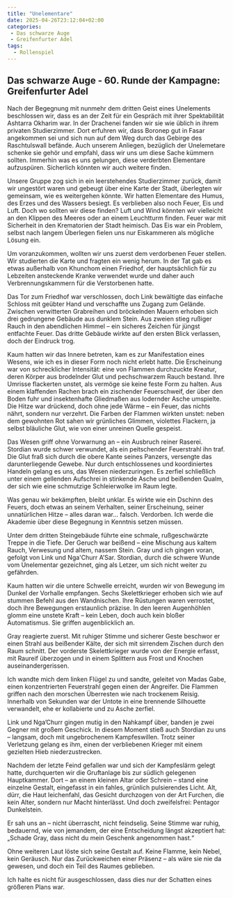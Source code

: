 ```yaml
---
title: "Unelementare"
date: 2025-04-26T23:12:04+02:00
categories:
 - Das schwarze Auge
 - Greifenfurter Adel
tags:
  - Rollenspiel
---
```


## Das schwarze Auge - 60. Runde der Kampagne: Greifenfurter Adel

Nach der Begegnung mit nunmehr dem dritten Geist eines Unelements beschlossen wir, dass es an der Zeit für ein Gespräch mit ihrer Spektabilität Ashtarra Okharim war. In der Drachenei fanden wir sie wie üblich in ihrem privaten Studierzimmer. Dort erfuhren wir, dass Boronep gut in Fasar angekommen sei und sich nun auf dem Weg durch das Gebirge des Raschtulswall befände. Auch unserem Anliegen, bezüglich der Unelemetare schenke sie gehör und empfahl, dass wir uns um diese Sache kümmern sollten. Immerhin was es uns gelungen, diese verderbten Elementare aufzuspüren. Sicherlich könnten wir auch weitere finden.

Unsere Gruppe zog sich in ein leerstehendes Studierzimmer zurück, damit wir ungestört waren und gebeugt über eine Karte der Stadt, überlegten wir gemeinsam, wie es weitergehen könnte. Wir hatten Elementare des Humus, des Erzes und des Wassers besiegt. Es verblieben also noch Feuer, Eis und Luft. Doch wo sollten wir diese finden? Luft und Wind könnten wir vielleicht an den Klippen des Meeres oder an einem Leuchtturm finden. Feuer war mit Sicherheit in den Krematorien der Stadt heimisch. Das Eis war ein Problem, selbst nach langem Überlegen fielen uns nur Eiskammeren als mögliche Lösung ein.

Um voranzukommen, wollten wir uns zuerst dem verdorbenen Feuer stellen. Wir studierten die Karte und fragten ein wenig herum. In der Tat gab es etwas außerhalb von Khunchom einen Friedhof, der hauptsächlich für zu Lebzeiten ansteckende Kranke verwendet wurde und daher auch Verbrennungskammern für die Verstorbenen hatte.

Das Tor zum Friedhof war verschlossen, doch Link bewältigte das einfache Schloss mit geübter Hand und verschaffte uns Zugang zum Gelände. Zwischen verwitterten Grabreihen und bröckelnden Mauern erhoben sich drei gedrungene Gebäude aus dunklem Stein. Aus zweien stieg rußiger Rauch in den abendlichen Himmel – ein sicheres Zeichen für jüngst entfachte Feuer. Das dritte Gebäude wirkte auf den ersten Blick verlassen, doch der Eindruck trog.

Kaum hatten wir das Innere betreten, kam es zur Manifestation eines Wesens, wie ich es in dieser Form noch nicht erlebt hatte. Die Erscheinung war von schrecklicher Intensität: eine von Flammen durchzuckte Kreatur, deren Körper aus brodelnder Glut und pechschwarzem Rauch bestand. Ihre Umrisse flackerten unstet, als vermöge sie keine feste Form zu halten. Aus einem klaffenden Rachen brach ein zischender Feuerschweif, der über den Boden fuhr und insektenhafte Gliedmaßen aus lodernder Asche umspielte. Die Hitze war drückend, doch ohne jede Wärme – ein Feuer, das nichts nährt, sondern nur verzehrt. Die Farben der Flammen wirkten unstet: neben dem gewohnten Rot sahen wir grünliches Glimmen, violettes Flackern, ja selbst bläuliche Glut, wie von einer unreinen Quelle gespeist.

Das Wesen griff ohne Vorwarnung an – ein Ausbruch reiner Raserei. Stordian wurde schwer verwundet, als ein peitschender Feuerstrahl ihn traf. Die Glut fraß sich durch die obere Kante seines Panzers, versengte das darunterliegende Gewebe. Nur durch entschlossenes und koordiniertes Handeln gelang es uns, das Wesen niederzuringen. Es zerfiel schließlich unter einem gellenden Aufschrei in stinkende Asche und beißenden Qualm, der sich wie eine schmutzige Schleierwolke im Raum legte.

Was genau wir bekämpften, bleibt unklar. Es wirkte wie ein Dschinn des Feuers, doch etwas an seinem Verhalten, seiner Erscheinung, seiner unnatürlichen Hitze – alles daran war... falsch. Verdorben. Ich werde die Akademie über diese Begegnung in Kenntnis setzen müssen.

Unter dem dritten Steingebäude führte eine schmale, rußgeschwärzte Treppe in die Tiefe. Der Geruch war beißend – eine Mischung aus kaltem Rauch, Verwesung und altem, nassem Stein. Gray und ich gingen voran, gefolgt von Link und Nga'Churr A’Sar. Stordian, durch die schwere Wunde vom Unelementar gezeichnet, ging als Letzer, um sich nicht weiter zu gefährden.

Kaum hatten wir die untere Schwelle erreicht, wurden wir von Bewegung im Dunkel der Vorhalle empfangen. Sechs Skelettkrieger erhoben sich wie auf stummen Befehl aus den Wandnischen. Ihre Rüstungen waren verrostet, doch ihre Bewegungen erstaunlich präzise. In den leeren Augenhöhlen glomm eine unstete Kraft – kein Leben, doch auch kein bloßer Automatismus. Sie griffen augenblicklich an.

Gray reagierte zuerst. Mit ruhiger Stimme und sicherer Geste beschwor er einen Strahl aus beißender Kälte, der sich mit sirrendem Zischen durch den Raum schnitt. Der vorderste Skelettkrieger wurde von der Energie erfasst, mit Raureif überzogen und in einem Splittern aus Frost und Knochen auseinandergerissen.

Ich wandte mich dem linken Flügel zu und sandte, geleitet von Madas Gabe, einen konzentrierten Feuerstrahl gegen einen der Angreifer. Die Flammen griffen nach den morschen Überresten wie nach trockenem Reisig. Innerhalb von Sekunden war der Untote in eine brennende Silhouette verwandelt, ehe er kollabierte und zu Asche zerfiel.

Link und Nga’Churr gingen mutig in den Nahkampf über, banden je zwei Gegner mit großem Geschick. In diesem Moment stieß auch Stordian zu uns – langsam, doch mit ungebrochenem Kampfeswillen. Trotz seiner Verletzung gelang es ihm, einen der verbliebenen Krieger mit einem gezielten Hieb niederzustrecken.

Nachdem der letzte Feind gefallen war und sich der Kampfeslärm gelegt hatte, durchquerten wir die Gruftanlage bis zur südlich gelegenen Hauptkammer. Dort – an einem kleinen Altar oder Schrein – stand eine einzelne Gestalt, eingefasst in ein fahles, grünlich pulsierendes Licht. Alt, dürr, die Haut leichenfahl, das Gesicht durchzogen von der Art Furchen, die kein Alter, sondern nur Macht hinterlässt. Und doch zweifelsfrei: Pentagor Dunkelstein.

Er sah uns an – nicht überrascht, nicht feindselig. Seine Stimme war ruhig, bedauernd, wie von jemandem, der eine Entscheidung längst akzeptiert hat:
„Schade Gray, dass nicht du mein Geschenk angenommen hast.“

Ohne weiteren Laut löste sich seine Gestalt auf. Keine Flamme, kein Nebel, kein Geräusch. Nur das Zurückweichen einer Präsenz – als wäre sie nie da gewesen, und doch ein Teil des Raumes geblieben.

Ich halte es nicht für ausgeschlossen, dass dies nur der Schatten eines größeren Plans war.
